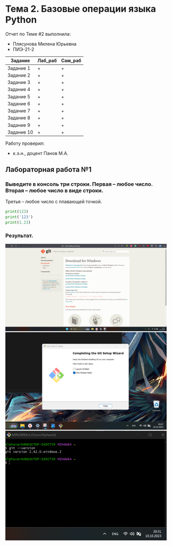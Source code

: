 # Тема 2. Базовые операции языка Python
Отчет по Теме #2 выполнила:
- Плясунова Милена Юрьевна
- ПИЭ-21-2

| Задание | Лаб_раб | Сам_раб |
| ------ | ------ | ------ |
| Задание 1 | + | + |
| Задание 2 | + | + |
| Задание 3 | + | + |
| Задание 4 | + | + |
| Задание 5 | + | + |
| Задание 6 | + | + |
| Задание 7 | + | + |
| Задание 8 | + | + |
| Задание 9 | + | + |
| Задание 10 | + | + |

Работу проверил:
- к.э.н., доцент Панов М.А.

## Лабораторная работа №1
### Выведите в консоль три строки. Первая – любое число. Вторая – любое число в виде строки.
Третья – любое число с плавающей точкой.

```python
print(123)
print('123')
print(1.23)
```

### Результат.
![Меню](https://github.com/Alphaverb/Software_Engineering/blob/Tema_1/pic/211.png)
![Меню](https://github.com/Alphaverb/Software_Engineering/blob/Tema_1/pic/212.png)
![Меню](https://github.com/Alphaverb/Software_Engineering/blob/Tema_1/pic/213.png)
